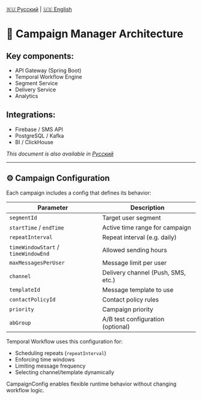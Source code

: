 [🇷🇺 Русский](../ru/architecture.md) | [🇺🇸 English](../en/architecture.md)

# 🧱 Campaign Manager Architecture

## Key components:
- API Gateway (Spring Boot)
- Temporal Workflow Engine
- Segment Service
- Delivery Service
- Analytics

## Integrations:
- Firebase / SMS API
- PostgreSQL / Kafka
- BI / ClickHouse

_This document is also available in [Русский](../ru/architecture.md)_

---

## ⚙️ Campaign Configuration

Each campaign includes a config that defines its behavior:

| Parameter | Description |
|----------|-------------|
| `segmentId` | Target user segment |
| `startTime` / `endTime` | Active time range for campaign |
| `repeatInterval` | Repeat interval (e.g. daily) |
| `timeWindowStart` / `timeWindowEnd` | Allowed sending hours |
| `maxMessagesPerUser` | Message limit per user |
| `channel` | Delivery channel (Push, SMS, etc.) |
| `templateId` | Message template to use |
| `contactPolicyId` | Contact policy rules |
| `priority` | Campaign priority |
| `abGroup` | A/B test configuration (optional) |

Temporal Workflow uses this configuration for:
- Scheduling repeats (`repeatInterval`)
- Enforcing time windows
- Limiting message frequency
- Selecting channel/template dynamically

CampaignConfig enables flexible runtime behavior without changing workflow logic.

